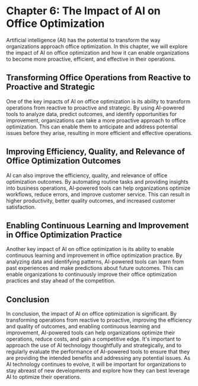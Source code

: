 Chapter 6: The Impact of AI on Office Optimization
==================================================

Artificial intelligence (AI) has the potential to transform the way organizations approach office optimization. In this chapter, we will explore the impact of AI on office optimization and how it can enable organizations to become more proactive, efficient, and effective in their operations.

Transforming Office Operations from Reactive to Proactive and Strategic
-----------------------------------------------------------------------

One of the key impacts of AI on office optimization is its ability to transform operations from reactive to proactive and strategic. By using AI-powered tools to analyze data, predict outcomes, and identify opportunities for improvement, organizations can take a more proactive approach to office optimization. This can enable them to anticipate and address potential issues before they arise, resulting in more efficient and effective operations.

Improving Efficiency, Quality, and Relevance of Office Optimization Outcomes
----------------------------------------------------------------------------

AI can also improve the efficiency, quality, and relevance of office optimization outcomes. By automating routine tasks and providing insights into business operations, AI-powered tools can help organizations optimize workflows, reduce errors, and improve customer service. This can result in higher productivity, better quality outcomes, and increased customer satisfaction.

Enabling Continuous Learning and Improvement in Office Optimization Practice
----------------------------------------------------------------------------

Another key impact of AI on office optimization is its ability to enable continuous learning and improvement in office optimization practice. By analyzing data and identifying patterns, AI-powered tools can learn from past experiences and make predictions about future outcomes. This can enable organizations to continuously improve their office optimization practices and stay ahead of the competition.

Conclusion
----------

In conclusion, the impact of AI on office optimization is significant. By transforming operations from reactive to proactive, improving the efficiency and quality of outcomes, and enabling continuous learning and improvement, AI-powered tools can help organizations optimize their operations, reduce costs, and gain a competitive edge. It's important to approach the use of AI technology thoughtfully and strategically, and to regularly evaluate the performance of AI-powered tools to ensure that they are providing the intended benefits and addressing any potential issues. As AI technology continues to evolve, it will be important for organizations to stay abreast of new developments and explore how they can best leverage AI to optimize their operations.
